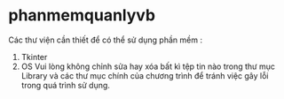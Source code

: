 # phanmemquanlyvb
Các thư viện cần thiết để có thể sử dụng phần mềm : 
  1. Tkinter
  2. OS
Vui lòng không chỉnh sửa hay xóa bất kì tệp tin nào trong thư mục Library và các thư mục chính của chương trình để tránh việc gây lỗi trong quá trình sử dụng.
